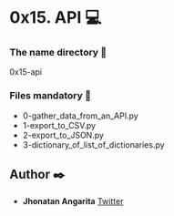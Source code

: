# 0x15. API :computer:

### The name directory :file_folder:

0x15-api

### Files mandatory :page_facing_up:

* 0-gather_data_from_an_API.py
* 1-export_to_CSV.py
* 2-export_to_JSON.py
* 3-dictionary_of_list_of_dictionaries.py

## Author :black_nib:

* **Jhonatan Angarita**
  	     		[Twitter](https://twitter.com/Alejandro_Angar)